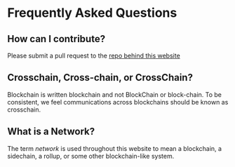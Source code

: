 # Frequently Asked Questions

## How can I contribute?
Please submit a pull request to the 
[repo behind this website](https://github.com/crosschainriskframework/crosschainriskframework.github.io/)

## Crosschain, Cross-chain, or CrossChain?
Blockchain is written blockchain and not BlockChain or block-chain. To 
be consistent, we feel communications across blockchains should 
be known as crosschain.

## What is a Network?
The term *network* is used throughout this website to mean a blockchain, a sidechain, a rollup, or 
some other blockchain-like system. 
